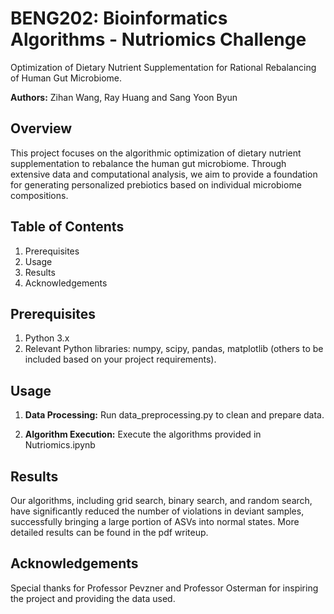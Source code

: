 # BENG202: Bioinformatics Algorithms - Nutriomics Challenge

Optimization of Dietary Nutrient Supplementation for Rational Rebalancing of Human Gut Microbiome.

**Authors:** Zihan Wang, Ray Huang and Sang Yoon Byun

## Overview
This project focuses on the algorithmic optimization of dietary nutrient supplementation to rebalance the human gut microbiome. Through extensive data and computational analysis, we aim to provide a foundation for generating personalized prebiotics based on individual microbiome compositions.

## Table of Contents
1. Prerequisites
2. Usage
3. Results
4. Acknowledgements

## Prerequisites
1. Python 3.x
2. Relevant Python libraries: numpy, scipy, pandas, matplotlib (others to be included based on your project requirements).

## Usage
1. **Data Processing:**
Run data_preprocessing.py to clean and prepare data.

2. **Algorithm Execution:**
Execute the algorithms provided in Nutriomics.ipynb

## Results
Our algorithms, including grid search, binary search, and random search, have significantly reduced the number of violations in deviant samples, successfully bringing a large portion of ASVs into normal states. More detailed results can be found in the pdf writeup.

## Acknowledgements
Special thanks for Professor Pevzner and Professor Osterman for inspiring the project and providing the data used.


